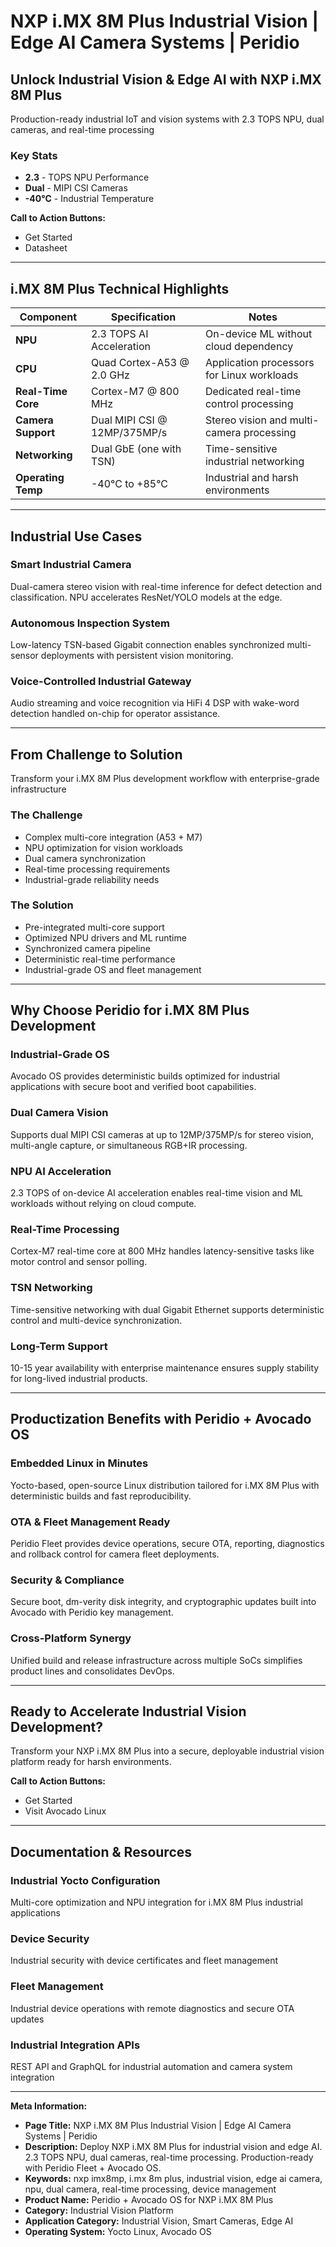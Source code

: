 # NXP i.MX 8M Plus Industrial Vision | Edge AI Camera Systems | Peridio

## Unlock Industrial Vision & Edge AI with NXP i.MX 8M Plus

Production-ready industrial IoT and vision systems with 2.3 TOPS NPU, dual cameras, and real-time processing

### Key Stats
- **2.3** - TOPS NPU Performance
- **Dual** - MIPI CSI Cameras
- **-40°C** - Industrial Temperature

**Call to Action Buttons:**
- Get Started
- Datasheet

---

## i.MX 8M Plus Technical Highlights

| Component | Specification | Notes |
|-----------|---------------|-------|
| **NPU** | 2.3 TOPS AI Acceleration | On-device ML without cloud dependency |
| **CPU** | Quad Cortex-A53 @ 2.0 GHz | Application processors for Linux workloads |
| **Real-Time Core** | Cortex-M7 @ 800 MHz | Dedicated real-time control processing |
| **Camera Support** | Dual MIPI CSI @ 12MP/375MP/s | Stereo vision and multi-camera processing |
| **Networking** | Dual GbE (one with TSN) | Time-sensitive industrial networking |
| **Operating Temp** | -40°C to +85°C | Industrial and harsh environments |

---

## Industrial Use Cases

### Smart Industrial Camera
Dual-camera stereo vision with real-time inference for defect detection and classification. NPU accelerates ResNet/YOLO models at the edge.

### Autonomous Inspection System
Low-latency TSN-based Gigabit connection enables synchronized multi-sensor deployments with persistent vision monitoring.

### Voice-Controlled Industrial Gateway
Audio streaming and voice recognition via HiFi 4 DSP with wake-word detection handled on-chip for operator assistance.

---

## From Challenge to Solution
Transform your i.MX 8M Plus development workflow with enterprise-grade infrastructure

### The Challenge
- Complex multi-core integration (A53 + M7)
- NPU optimization for vision workloads
- Dual camera synchronization
- Real-time processing requirements
- Industrial-grade reliability needs

### The Solution
- Pre-integrated multi-core support
- Optimized NPU drivers and ML runtime
- Synchronized camera pipeline
- Deterministic real-time performance
- Industrial-grade OS and fleet management

---

## Why Choose Peridio for i.MX 8M Plus Development

### Industrial-Grade OS
Avocado OS provides deterministic builds optimized for industrial applications with secure boot and verified boot capabilities.

### Dual Camera Vision
Supports dual MIPI CSI cameras at up to 12MP/375MP/s for stereo vision, multi-angle capture, or simultaneous RGB+IR processing.

### NPU AI Acceleration
2.3 TOPS of on-device AI acceleration enables real-time vision and ML workloads without relying on cloud compute.

### Real-Time Processing
Cortex-M7 real-time core at 800 MHz handles latency-sensitive tasks like motor control and sensor polling.

### TSN Networking
Time-sensitive networking with dual Gigabit Ethernet supports deterministic control and multi-device synchronization.

### Long-Term Support
10-15 year availability with enterprise maintenance ensures supply stability for long-lived industrial products.

---

## Productization Benefits with Peridio + Avocado OS

### Embedded Linux in Minutes
Yocto-based, open-source Linux distribution tailored for i.MX 8M Plus with deterministic builds and fast reproducibility.

### OTA & Fleet Management Ready
Peridio Fleet provides device operations, secure OTA, reporting, diagnostics and rollback control for camera fleet deployments.

### Security & Compliance
Secure boot, dm-verity disk integrity, and cryptographic updates built into Avocado with Peridio key management.

### Cross-Platform Synergy
Unified build and release infrastructure across multiple SoCs simplifies product lines and consolidates DevOps.

---

## Ready to Accelerate Industrial Vision Development?

Transform your NXP i.MX 8M Plus into a secure, deployable industrial vision platform ready for harsh environments.

**Call to Action Buttons:**
- Get Started
- Visit Avocado Linux

---

## Documentation & Resources

### Industrial Yocto Configuration
Multi-core optimization and NPU integration for i.MX 8M Plus industrial applications

### Device Security
Industrial security with device certificates and fleet management

### Fleet Management
Industrial device operations with remote diagnostics and secure OTA updates

### Industrial Integration APIs
REST API and GraphQL for industrial automation and camera system integration

---

**Meta Information:**
- **Page Title:** NXP i.MX 8M Plus Industrial Vision | Edge AI Camera Systems | Peridio
- **Description:** Deploy NXP i.MX 8M Plus for industrial vision and edge AI. 2.3 TOPS NPU, dual cameras, real-time processing. Production-ready with Peridio Fleet + Avocado OS.
- **Keywords:** nxp imx8mp, i.mx 8m plus, industrial vision, edge ai camera, npu, dual camera, real-time processing, device management
- **Product Name:** Peridio + Avocado OS for NXP i.MX 8M Plus
- **Category:** Industrial Vision Platform
- **Application Category:** Industrial Vision, Smart Cameras, Edge AI
- **Operating System:** Yocto Linux, Avocado OS